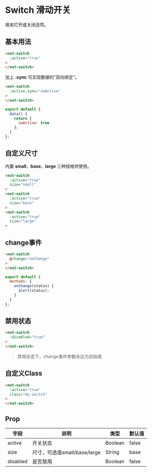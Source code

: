 # Switch 滑动开关

用来打开或关闭选项。

## 基本用法

```html
<nut-switch 
  :active="true"
>
</nut-switch>
```
加上 **.sync** 可实现数据的“双向绑定”。

```html
<nut-switch 
  :active.sync="swActive"
>
</nut-switch>
```
```javascript
export default {
  data() {
    return {
      swActive: true
    };
  }
};
```

## 自定义尺寸

内置 **small**，**base**，**large** 三种规格供使用。
```html
<nut-switch 
  :active="true" 
  size="small"
>
<nut-switch 
  :active="true" 
  size="base"
>
<nut-switch 
  :active="true" 
  size="large"
>
```

## change事件
```html
<nut-switch 
  @change="onChange"
>
</nut-switch>
```
```javascript
export default {
  methods: {
    onChange(status) {
      alert(status);
    }
  }
};
```

## 禁用状态
```html
<nut-switch 
  :disabled="true"
>
</nut-switch>
```
> 禁用状态下，change事件参数永远为初始值

## 自定义Class
```html
<nut-switch 
  :active="true"  
  class="my-switch"
>
</nut-switch>
```


## Prop

| 字段 | 说明 | 类型 | 默认值
|----- | ----- | ----- | ----- 
| active | 开关状态 | Boolean | false
| size | 尺寸，可选值small/base/large | String | base
| disabled | 是否禁用 | Boolean | false
